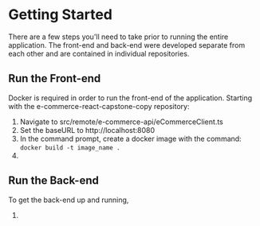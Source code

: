 # Getting Started
There are a few steps you'll need to take prior to running 
the entire application. The front-end and back-end were
developed separate from each other and are contained in individual
repositories.  

## Run the Front-end
Docker is required in order to run the front-end of the application.
Starting with the e-commerce-react-capstone-copy repository:

1. Navigate to src/remote/e-commerce-api/eCommerceClient.ts
2. Set the baseURL to http://localhost:8080
3. In the command prompt, create a docker image with the command:
   `docker build -t image_name .`
4. 


## Run the Back-end
To get the back-end up and running, 

1.